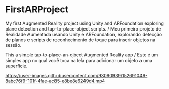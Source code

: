# FirstARProject
My first Augmented Reality project using Unity and ARFoundation exploring plane detection and tap-to-place-object scripts. / Meu primeiro projeto de Realidade Aumentada usando Unity e ARFoundation, explorando detecção de planos e scripts de reconhecimento de toque para inserir objetos na sessão. 

This a simple tap-to-place-an-ojbect Augmented Reality app / Este é um simples app no qual você toca na tela para adicionar um objeto a uma superfície. 



https://user-images.githubusercontent.com/93090939/152691049-8abc76f9-101f-4fae-ac85-e8be8e6249d4.mp4

